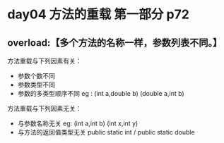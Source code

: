 # day04 方法的重载 第一部分     p72

## overload:【多个方法的名称一样，参数列表不同。】

方法重载与下列因素有关：

* 参数个数不同
* 参数类型不同
* 参数的多类型顺序不同    eg :     (int a,double b)         (double a,int b)

方法重载与下列因素无关：

* 与参数名称无关       eg: (int a,int b)            (int x,int y)     
* 与方法的返回值类型无关         public static int / public static double